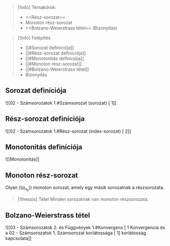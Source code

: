 > [!info] Témakörök:
> - ==Rész-sorozat==
> - Monoton rész-sorozat
> - ==Bolzano-Weierstrass tétel== (Bizonyítás)

> [!info] Felépítés
> - [[#Sorozat definíciója]]
> - [[#Rész-sorozat definíciója]]
> - [[#Monotonitás definíciója]]
> - [[#Monoton rész-sorozat]]
> - [[#Bolzano-Weierstrass tétel]]
> - Bizonyítás

## Sorozat definíciója
![[02 - Számsorozatok 1.#Számsorozat (sorozat) [ 1]]
## Rész-sorozat definíciója
![[02 - Számsorozatok 1.#Rész-sorozat (index-sorozat) [ 2]]
## Monotonitás definíciója
![[Monotonitás]]
## Monoton rész-sorozat
Olyan ($(a_{n_k})$) monoton sorozat, amely egy másik sorozatnak a részsorozata.
> [!thessis] Tétel
> Minden sorozatnak van monoton részsorozata.
## Bolzano-Weierstrass tétel
![[03 - Számsorozatok 2. és Függvények 1.#Konvergens [ 1 Konvergencia és a 02 - Számsorozatok 1. Számsorozat korlátossága [ 1] korlátosság kapcsolata]]